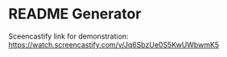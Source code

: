 # README Generator 

Sceencastify link for demonstration: https://watch.screencastify.com/v/Jq6SbzUe0S5KwUWbwmK5
